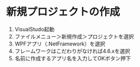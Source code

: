 # 新規プロジェクトの作成

1. VisualStudo起動<br/>
2. ファイルメニュー＞新規作成＞プロジェクトを選択<br/>
3. WPFアプリ（.NetFramework）を選択<br/>
4. フレームワークはこだわりがなければ4.6.xを選択<br/>
5. 名前に作成するアプリ名を入力してOKボタン押下<br/>